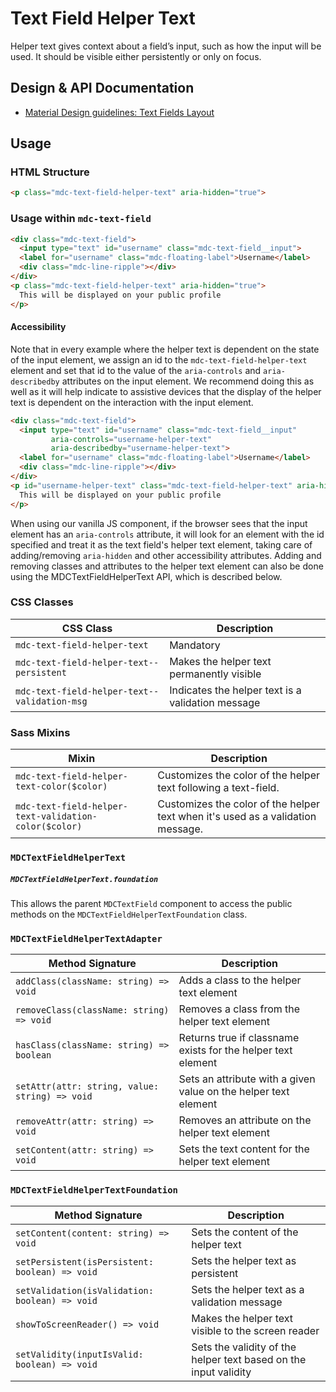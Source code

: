 <!--docs:
title: "Text Field Helper Text"
layout: detail
section: components
excerpt: "The helper text provides supplemental information and/or validation messages to users"
iconId: text_field
path: /catalog/input-controls/text-field/helper-text/
-->

# Text Field Helper Text

Helper text gives context about a field’s input, such as how the input will be used. It should be visible either persistently or only on focus.

## Design & API Documentation

<ul class="icon-list">
  <li class="icon-list-item icon-list-item--spec">
    <a href="https://material.io/guidelines/components/text-fields.html#text-fields-layout">Material Design guidelines: Text Fields Layout</a>
  </li>
</ul>

## Usage

### HTML Structure

```html
<p class="mdc-text-field-helper-text" aria-hidden="true">
```

### Usage within `mdc-text-field`

```html
<div class="mdc-text-field">
  <input type="text" id="username" class="mdc-text-field__input">
  <label for="username" class="mdc-floating-label">Username</label>
  <div class="mdc-line-ripple"></div>
</div>
<p class="mdc-text-field-helper-text" aria-hidden="true">
  This will be displayed on your public profile
</p>
```

#### Accessibility

Note that in every example where the helper text is dependent on the state of the input element, we
assign an id to the `mdc-text-field-helper-text` element and set that id to the value of the
`aria-controls` and `aria-describedby` attributes on the input element. We recommend doing this as well as it will help
indicate to assistive devices that the display of the helper text is dependent on the interaction with
the input element.

```html
<div class="mdc-text-field">
  <input type="text" id="username" class="mdc-text-field__input"
         aria-controls="username-helper-text"
         aria-describedby="username-helper-text">
  <label for="username" class="mdc-floating-label">Username</label>
  <div class="mdc-line-ripple"></div>
</div>
<p id="username-helper-text" class="mdc-text-field-helper-text" aria-hidden="true">
  This will be displayed on your public profile
</p>
```

When using our vanilla JS component, if the browser sees that the input element has an `aria-controls`
attribute, it will look for an element with the id specified and treat it as the text field's helper
text element, taking care of adding/removing `aria-hidden` and other accessibility attributes. Adding
and removing classes and attributes to the helper text element can also be done using the
MDCTextFieldHelperText API, which is described below.

### CSS Classes

CSS Class | Description
--- | ---
`mdc-text-field-helper-text` | Mandatory
`mdc-text-field-helper-text--persistent` | Makes the helper text permanently visible
`mdc-text-field-helper-text--validation-msg` | Indicates the helper text is a validation message


### Sass Mixins

Mixin | Description
--- | ---
`mdc-text-field-helper-text-color($color)` | Customizes the color of the helper text following a text-field.
`mdc-text-field-helper-text-validation-color($color)` | Customizes the color of the helper text when it's used as a validation message.

### `MDCTextFieldHelperText`

##### `MDCTextFieldHelperText.foundation`

This allows the parent `MDCTextField` component to access the public methods on the `MDCTextFieldHelperTextFoundation` class.

### `MDCTextFieldHelperTextAdapter`

Method Signature | Description
--- | ---
`addClass(className: string) => void` | Adds a class to the helper text element
`removeClass(className: string) => void` | Removes a class from the helper text element
`hasClass(className: string) => boolean` | Returns true if classname exists for the helper text element
`setAttr(attr: string, value: string) => void` | Sets an attribute with a given value on the helper text element
`removeAttr(attr: string) => void` | Removes an attribute on the helper text element
`setContent(attr: string) => void` | Sets the text content for the helper text element

### `MDCTextFieldHelperTextFoundation`

Method Signature | Description
--- | ---
`setContent(content: string) => void` | Sets the content of the helper text
`setPersistent(isPersistent: boolean) => void` | Sets the helper text as persistent
`setValidation(isValidation: boolean) => void` | Sets the helper text as a validation message
`showToScreenReader() => void` | Makes the helper text visible to the screen reader
`setValidity(inputIsValid: boolean) => void` | Sets the validity of the helper text based on the input validity
